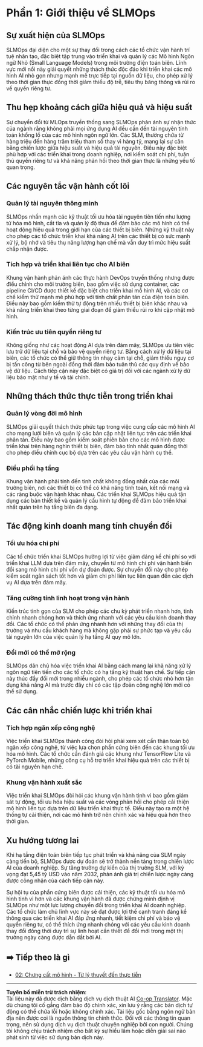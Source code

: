 <!--
CO_OP_TRANSLATOR_METADATA:
{
  "original_hash": "3d1708c413d3ea9ffcfb6f73ade3a07b",
  "translation_date": "2025-09-18T13:00:26+00:00",
  "source_file": "Module05/01.IntroduceSLMOps.md",
  "language_code": "vi"
}
-->
# Phần 1: Giới thiệu về SLMOps

## Sự xuất hiện của SLMOps

SLMOps đại diện cho một sự thay đổi trong cách các tổ chức vận hành trí tuệ nhân tạo, đặc biệt tập trung vào triển khai và quản lý các Mô hình Ngôn ngữ Nhỏ (Small Language Models) trong môi trường điện toán biên. Lĩnh vực mới nổi này giải quyết những thách thức độc đáo khi triển khai các mô hình AI nhỏ gọn nhưng mạnh mẽ trực tiếp tại nguồn dữ liệu, cho phép xử lý theo thời gian thực đồng thời giảm thiểu độ trễ, tiêu thụ băng thông và rủi ro về quyền riêng tư.

## Thu hẹp khoảng cách giữa hiệu quả và hiệu suất

Sự chuyển đổi từ MLOps truyền thống sang SLMOps phản ánh sự nhận thức của ngành rằng không phải mọi ứng dụng AI đều cần đến tài nguyên tính toán khổng lồ của các mô hình ngôn ngữ lớn. Các SLM, thường chứa từ hàng triệu đến hàng trăm triệu tham số thay vì hàng tỷ, mang lại sự cân bằng chiến lược giữa hiệu suất và hiệu quả tài nguyên. Điều này đặc biệt phù hợp với các triển khai trong doanh nghiệp, nơi kiểm soát chi phí, tuân thủ quyền riêng tư và khả năng phản hồi theo thời gian thực là những yếu tố quan trọng.

## Các nguyên tắc vận hành cốt lõi

### Quản lý tài nguyên thông minh

SLMOps nhấn mạnh các kỹ thuật tối ưu hóa tài nguyên tiên tiến như lượng tử hóa mô hình, cắt tỉa và quản lý độ thưa để đảm bảo các mô hình có thể hoạt động hiệu quả trong giới hạn của các thiết bị biên. Những kỹ thuật này cho phép các tổ chức triển khai khả năng AI trên các thiết bị có sức mạnh xử lý, bộ nhớ và tiêu thụ năng lượng hạn chế mà vẫn duy trì mức hiệu suất chấp nhận được.

### Tích hợp và triển khai liên tục cho AI biên

Khung vận hành phản ánh các thực hành DevOps truyền thống nhưng được điều chỉnh cho môi trường biên, bao gồm việc sử dụng container, các pipeline CI/CD được thiết kế đặc biệt cho triển khai mô hình AI, và các cơ chế kiểm thử mạnh mẽ phù hợp với tính chất phân tán của điện toán biên. Điều này bao gồm kiểm thử tự động trên nhiều thiết bị biên khác nhau và khả năng triển khai theo từng giai đoạn để giảm thiểu rủi ro khi cập nhật mô hình.

### Kiến trúc ưu tiên quyền riêng tư

Không giống như các hoạt động AI dựa trên đám mây, SLMOps ưu tiên việc lưu trữ dữ liệu tại chỗ và bảo vệ quyền riêng tư. Bằng cách xử lý dữ liệu tại biên, các tổ chức có thể giữ thông tin nhạy cảm tại chỗ, giảm thiểu nguy cơ bị tấn công từ bên ngoài đồng thời đảm bảo tuân thủ các quy định về bảo vệ dữ liệu. Cách tiếp cận này đặc biệt có giá trị đối với các ngành xử lý dữ liệu bảo mật như y tế và tài chính.

## Những thách thức thực tiễn trong triển khai

### Quản lý vòng đời mô hình

SLMOps giải quyết thách thức phức tạp trong việc cung cấp các mô hình AI cho mạng lưới biên và quản lý các bản cập nhật liên tục trên các triển khai phân tán. Điều này bao gồm kiểm soát phiên bản cho các mô hình được triển khai trên hàng nghìn thiết bị biên, đảm bảo tính nhất quán đồng thời cho phép điều chỉnh cục bộ dựa trên các yêu cầu vận hành cụ thể.

### Điều phối hạ tầng

Khung vận hành phải tính đến tính chất không đồng nhất của các môi trường biên, nơi các thiết bị có thể có khả năng tính toán, kết nối mạng và các ràng buộc vận hành khác nhau. Các triển khai SLMOps hiệu quả tận dụng các bản thiết kế và quản lý cấu hình tự động để đảm bảo triển khai nhất quán trên hạ tầng biên đa dạng.

## Tác động kinh doanh mang tính chuyển đổi

### Tối ưu hóa chi phí

Các tổ chức triển khai SLMOps hưởng lợi từ việc giảm đáng kể chi phí so với triển khai LLM dựa trên đám mây, chuyển từ mô hình chi phí vận hành biến đổi sang mô hình chi phí vốn dự đoán được. Sự chuyển đổi này cho phép kiểm soát ngân sách tốt hơn và giảm chi phí liên tục liên quan đến các dịch vụ AI dựa trên đám mây.

### Tăng cường tính linh hoạt trong vận hành

Kiến trúc tinh gọn của SLM cho phép các chu kỳ phát triển nhanh hơn, tinh chỉnh nhanh chóng hơn và thích ứng nhanh với các yêu cầu kinh doanh thay đổi. Các tổ chức có thể phản ứng nhanh hơn với những thay đổi của thị trường và nhu cầu khách hàng mà không gặp phải sự phức tạp và yêu cầu tài nguyên lớn của việc quản lý hạ tầng AI quy mô lớn.

### Đổi mới có thể mở rộng

SLMOps dân chủ hóa việc triển khai AI bằng cách mang lại khả năng xử lý ngôn ngữ tiên tiến cho các tổ chức có hạ tầng kỹ thuật hạn chế. Sự tiếp cận này thúc đẩy đổi mới trong nhiều ngành, cho phép các tổ chức nhỏ hơn tận dụng khả năng AI mà trước đây chỉ có các tập đoàn công nghệ lớn mới có thể sử dụng.

## Các cân nhắc chiến lược khi triển khai

### Tích hợp ngăn xếp công nghệ

Việc triển khai SLMOps thành công đòi hỏi phải xem xét cẩn thận toàn bộ ngăn xếp công nghệ, từ việc lựa chọn phần cứng biên đến các khung tối ưu hóa mô hình. Các tổ chức cần đánh giá các khung như TensorFlow Lite và PyTorch Mobile, những công cụ hỗ trợ triển khai hiệu quả trên các thiết bị có tài nguyên hạn chế.

### Khung vận hành xuất sắc

Việc triển khai SLMOps đòi hỏi các khung vận hành tinh vi bao gồm giám sát tự động, tối ưu hóa hiệu suất và các vòng phản hồi cho phép cải thiện mô hình liên tục dựa trên dữ liệu triển khai thực tế. Điều này tạo ra một hệ thống tự cải thiện, nơi các mô hình trở nên chính xác và hiệu quả hơn theo thời gian.

## Xu hướng tương lai

Khi hạ tầng điện toán biên tiếp tục phát triển và khả năng của SLM ngày càng tiến bộ, SLMOps được dự đoán sẽ trở thành nền tảng trong chiến lược AI của doanh nghiệp. Sự tăng trưởng dự kiến của thị trường SLM, với kỳ vọng đạt 5,45 tỷ USD vào năm 2032, phản ánh giá trị chiến lược ngày càng được công nhận của cách tiếp cận này.

Sự hội tụ của phần cứng biên được cải thiện, các kỹ thuật tối ưu hóa mô hình tinh vi hơn và các khung vận hành đã được chứng minh định vị SLMOps như một lực lượng chuyển đổi trong triển khai AI doanh nghiệp. Các tổ chức làm chủ lĩnh vực này sẽ đạt được lợi thế cạnh tranh đáng kể thông qua các triển khai AI đáp ứng nhanh, tiết kiệm chi phí và bảo vệ quyền riêng tư, có thể thích ứng nhanh chóng với các yêu cầu kinh doanh thay đổi đồng thời duy trì sự linh hoạt cần thiết để đổi mới trong một thị trường ngày càng được dẫn dắt bởi AI.

## ➡️ Tiếp theo là gì

- [02: Chưng cất mô hình - Từ lý thuyết đến thực tiễn](./02.SLMOps-Distillation.md)

---

**Tuyên bố miễn trừ trách nhiệm**:  
Tài liệu này đã được dịch bằng dịch vụ dịch thuật AI [Co-op Translator](https://github.com/Azure/co-op-translator). Mặc dù chúng tôi cố gắng đảm bảo độ chính xác, xin lưu ý rằng các bản dịch tự động có thể chứa lỗi hoặc không chính xác. Tài liệu gốc bằng ngôn ngữ bản địa nên được coi là nguồn thông tin chính thức. Đối với các thông tin quan trọng, nên sử dụng dịch vụ dịch thuật chuyên nghiệp bởi con người. Chúng tôi không chịu trách nhiệm cho bất kỳ sự hiểu lầm hoặc diễn giải sai nào phát sinh từ việc sử dụng bản dịch này.